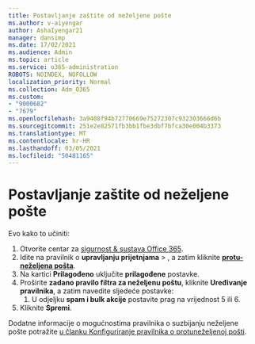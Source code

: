 ```yaml
---
title: Postavljanje zaštite od neželjene pošte
ms.author: v-aiyengar
author: AshaIyengar21
manager: dansimp
ms.date: 17/02/2021
ms.audience: Admin
ms.topic: article
ms.service: o365-administration
ROBOTS: NOINDEX, NOFOLLOW
localization_priority: Normal
ms.collection: Adm_O365
ms.custom:
- "9000682"
- "7679"
ms.openlocfilehash: 3a9408f94b72770669e75272307c932303666d6b
ms.sourcegitcommit: 251e2e82571fb3bb1fbe3dbf7bfca30e004b3373
ms.translationtype: MT
ms.contentlocale: hr-HR
ms.lasthandoff: 03/05/2021
ms.locfileid: "50481165"
---
```

# <a name="set-up-an-anti-spam-protection"></a>Postavljanje zaštite od neželjene pošte

Evo kako to učiniti:

1. Otvorite centar za [sigurnost & sustava Office 365](https://go.microsoft.com/fwlink/p/?linkid=2077143).
1. Idite na pravilnik o **upravljanju prijetnjama**  >  , a zatim kliknite **[protu-neželjena pošta](https://go.microsoft.com/fwlink/p/?linkid=2077143)**.
1. Na kartici **Prilagođeno** uključite **prilagođene** postavke.
1. Proširite **zadano pravilo filtra za neželjenu poštu**, kliknite **Uređivanje pravilnika**, a zatim navedite sljedeće postavke:
    1. U odjeljku **spam i bulk akcije** postavite prag na vrijednost 5 ili 6.
1. Kliknite **Spremi**.

Dodatne informacije o mogućnostima pravilnika o suzbijanju neželjene pošte potražite [u članku Konfiguriranje pravilnika o protuneželjenoj pošti](https://go.microsoft.com/fwlink/?linkid=2092051).
